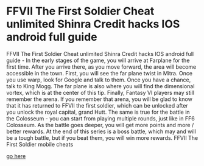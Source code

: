 # FFVII The First Soldier Cheat unlimited Shinra Credit hacks IOS android full guide

FFVII The First Soldier Cheat unlimited Shinra Credit hacks IOS android full guide - In the early stages of the game, you will arrive at Farplane for the first time. After you arrive there, as you move forward, the area will become accessible in the town. First, you will see the far plane twist in Mitra. Once you use warp, look for Google and talk to them. Once you have a chance, talk to King Mogg. The far plane is also where you will find the dimensional vortex, which is at the center of this tip. Finally, Fantasy VI players may still remember the arena. If you remember that arena, you will be glad to know that it has returned to FFVII the first soldier, which can be unlocked after you unlock the royal capital, grand Hutt. The same is true for the battle in the Colosseum - you can start from playing multiple rounds, just like in FF6 Colosseum. As the battle goes deeper, you will get more points and more / better rewards. At the end of this series is a boss battle, which may and will be a tough battle, but if you beat them, you will win more rewards. FFVII The First Soldier mobile cheats

<a href="https://watermod.icu/ffvii-the-first-soldier/">go here</a>

